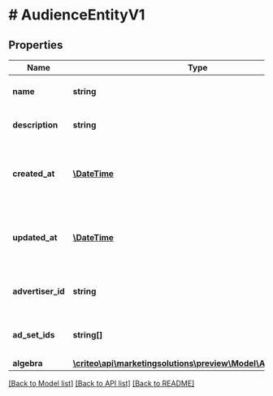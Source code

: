 # # AudienceEntityV1

## Properties

Name | Type | Description | Notes
------------ | ------------- | ------------- | -------------
**name** | **string** | Name of the audience | [optional]
**description** | **string** | Description of the audience | [optional]
**created_at** | [**\DateTime**](\DateTime.md) | ISO-8601 timestamp in UTC of audience creation (read-only) | [optional]
**updated_at** | [**\DateTime**](\DateTime.md) | ISO-8601 timestamp in UTC of audience update (read-only) | [optional]
**advertiser_id** | **string** | Advertiser associated to the audience | [optional]
**ad_set_ids** | **string[]** | Ad sets associated to the audience | [optional]
**algebra** | [**\criteo\api\marketingsolutions\preview\Model\AlgebraNodeV1**](AlgebraNodeV1.md) |  | [optional]

[[Back to Model list]](../../README.md#models) [[Back to API list]](../../README.md#endpoints) [[Back to README]](../../README.md)
